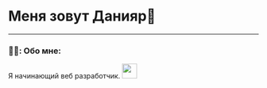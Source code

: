 
# Меня зовут Данияр👋

---


### 👨‍💻: Обо мне: 
Я начинающий веб разработчик.
<img src="https://media.giphy.com/media/Zd0DYHlBmZTGaiIFRY/giphy.gif" width="30px">



